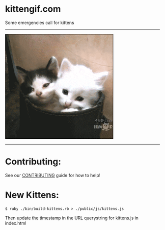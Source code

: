 # kittengif.com

Some emergencies call for kittens

---

![kitteh](./emergencykittens.gif)

---

# Contributing:

See our [CONTRIBUTING](./CONTRIBUTING.md) guide for how to help!

# New Kittens:

    $ ruby ./bin/build-kittens.rb > ./public/js/kittens.js

Then update the timestamp in the URL querystring for kittens.js in index.html
